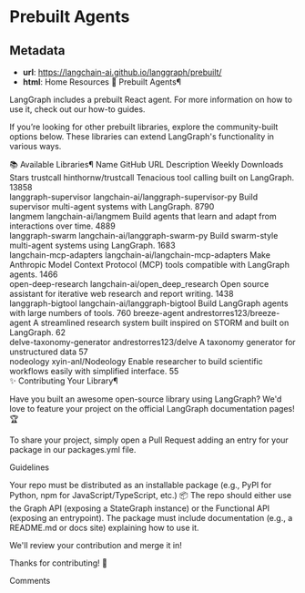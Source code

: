 # Prebuilt Agents



## Metadata

- **url**: https://langchain-ai.github.io/langgraph/prebuilt/
- **html**: Home
Resources
🚀 Prebuilt Agents¶

LangGraph includes a prebuilt React agent. For more information on how to use it, check out our how-to guides.

If you’re looking for other prebuilt libraries, explore the community-built options below. These libraries can extend LangGraph's functionality in various ways.

📚 Available Libraries¶
Name	GitHub URL	Description	Weekly Downloads	Stars
trustcall	hinthornw/trustcall	Tenacious tool calling built on LangGraph.	13858	
langgraph-supervisor	langchain-ai/langgraph-supervisor-py	Build supervisor multi-agent systems with LangGraph.	8790	
langmem	langchain-ai/langmem	Build agents that learn and adapt from interactions over time.	4889	
langgraph-swarm	langchain-ai/langgraph-swarm-py	Build swarm-style multi-agent systems using LangGraph.	1683	
langchain-mcp-adapters	langchain-ai/langchain-mcp-adapters	Make Anthropic Model Context Protocol (MCP) tools compatible with LangGraph agents.	1466	
open-deep-research	langchain-ai/open_deep_research	Open source assistant for iterative web research and report writing.	1438	
langgraph-bigtool	langchain-ai/langgraph-bigtool	Build LangGraph agents with large numbers of tools.	760	
breeze-agent	andrestorres123/breeze-agent	A streamlined research system built inspired on STORM and built on LangGraph.	62	
delve-taxonomy-generator	andrestorres123/delve	A taxonomy generator for unstructured data	57	
nodeology	xyin-anl/Nodeology	Enable researcher to build scientific workflows easily with simplified interface.	55	
✨ Contributing Your Library¶

Have you built an awesome open-source library using LangGraph? We'd love to feature your project on the official LangGraph documentation pages! 🏆

To share your project, simply open a Pull Request adding an entry for your package in our packages.yml file.

Guidelines

Your repo must be distributed as an installable package (e.g., PyPI for Python, npm for JavaScript/TypeScript, etc.) 📦
The repo should either use the Graph API (exposing a StateGraph instance) or the Functional API (exposing an entrypoint).
The package must include documentation (e.g., a README.md or docs site) explaining how to use it.

We'll review your contribution and merge it in!

Thanks for contributing! 🚀

Comments
